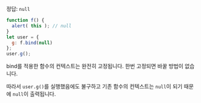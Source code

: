 정답: `null`


```js run
function f() {
  alert( this ); // null
}
let user = {
  g: f.bind(null)
};
user.g();
```

bind를 적용한 함수의 컨텍스트는 완전히 고정됩니다. 한번 고정되면 바꿀 방법이 없습니다.

따라서 `user.g()`를 실행했음에도 불구하고 기존 함수의 컨텍스트는 `null`이 되기 때문에 `null`이 출력됩니다.
